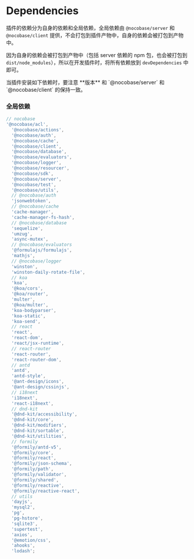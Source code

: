 # Dependencies

插件的依赖分为自身的依赖和全局依赖，全局依赖由 `@nocobase/server` 和 `@nocobase/client` 提供，不会打包到插件产物中，自身的依赖会被打包到产物中。

因为自身的依赖会被打包到产物中（包括 server 依赖的 npm 包，也会被打包到 `dist/node_modules`），所以在开发插件时，将所有依赖放到 `devDependencies` 中即可。

<Alert type="warning">
当插件安装如下依赖时，要注意 **版本** 和 `@nocobase/server` 和 `@nocobase/client` 的保持一致。
</Alert>

### 全局依赖

```js
// nocobase
'@nocobase/acl',
  '@nocobase/actions',
  '@nocobase/auth',
  '@nocobase/cache',
  '@nocobase/client',
  '@nocobase/database',
  '@nocobase/evaluators',
  '@nocobase/logger',
  '@nocobase/resourcer',
  '@nocobase/sdk',
  '@nocobase/server',
  '@nocobase/test',
  '@nocobase/utils',
  // @nocobase/auth
  'jsonwebtoken',
  // @nocobase/cache
  'cache-manager',
  'cache-manager-fs-hash',
  // @nocobase/database
  'sequelize',
  'umzug',
  'async-mutex',
  // @nocobase/evaluators
  '@formulajs/formulajs',
  'mathjs',
  // @nocobase/logger
  'winston',
  'winston-daily-rotate-file',
  // koa
  'koa',
  '@koa/cors',
  '@koa/router',
  'multer',
  '@koa/multer',
  'koa-bodyparser',
  'koa-static',
  'koa-send',
  // react
  'react',
  'react-dom',
  'react/jsx-runtime',
  // react-router
  'react-router',
  'react-router-dom',
  // antd
  'antd',
  'antd-style',
  '@ant-design/icons',
  '@ant-design/cssinjs',
  // i18next
  'i18next',
  'react-i18next',
  // dnd-kit
  '@dnd-kit/accessibility',
  '@dnd-kit/core',
  '@dnd-kit/modifiers',
  '@dnd-kit/sortable',
  '@dnd-kit/utilities',
  // formily
  '@formily/antd-v5',
  '@formily/core',
  '@formily/react',
  '@formily/json-schema',
  '@formily/path',
  '@formily/validator',
  '@formily/shared',
  '@formily/reactive',
  '@formily/reactive-react',
  // utils
  'dayjs',
  'mysql2',
  'pg',
  'pg-hstore',
  'sqlite3',
  'supertest',
  'axios',
  '@emotion/css',
  'ahooks',
  'lodash';
```
